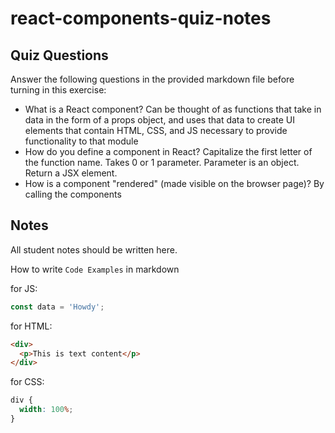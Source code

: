 # react-components-quiz-notes

## Quiz Questions

Answer the following questions in the provided markdown file before turning in this exercise:

- What is a React component?
  Can be thought of as functions that take in data in the form of a props object, and uses that data to create UI elements that contain HTML, CSS, and JS necessary to provide functionality to that module
- How do you define a component in React?
  Capitalize the first letter of the function name.
  Takes 0 or 1 parameter.
  Parameter is an object.
  Return a JSX element.
- How is a component "rendered" (made visible on the browser page)?
  By calling the components

## Notes

All student notes should be written here.

How to write `Code Examples` in markdown

for JS:

```javascript
const data = 'Howdy';
```

for HTML:

```html
<div>
  <p>This is text content</p>
</div>
```

for CSS:

```css
div {
  width: 100%;
}
```

